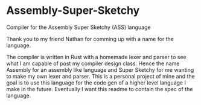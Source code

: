 # Assembly-Super-Sketchy
Compiler for the Assembly Super Sketchy (ASS) language

Thank you to my friend Nathan for comming up with a name for the language.

The compiler is written in Rust with a homemade lexer and parser to see what I am capable of post my compiler design class. Hence the name Assembly for an assembly like language and Super Sketchy for me wanting to make my own lexer and parser.
This is a personal project of mine and the goal is to use this language for the code gen of a higher level language I make in the future.
Eventually I want this readme to contain the spec of the language.
